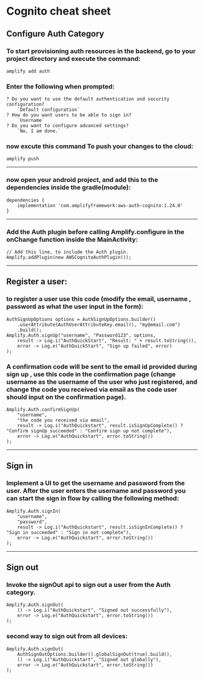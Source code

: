 # Cognito cheat sheet

## Configure Auth Category

### To start provisioning auth resources in the backend, go to your project directory and execute the command:

```
amplify add auth
```

### Enter the following when prompted:

```
? Do you want to use the default authentication and security configuration?
    `Default configuration`
? How do you want users to be able to sign in?
    `Username`
? Do you want to configure advanced settings?
    `No, I am done.`
```

### now excute this command To push your changes to the cloud:

```
amplify push
```

___

### now open your android project, and add this to the dependencies inside the gradle(module):

```
dependencies {
    implementation 'com.amplifyframework:aws-auth-cognito:1.24.0'
}
```

___

### Add the Auth plugin before calling Amplify.configure in the onChange function inside the MainActivity:

```
// Add this line, to include the Auth plugin.
Amplify.addPlugin(new AWSCognitoAuthPlugin());
```

___

## Register a user:

### to register a user use this code (modify the email, username , password  as what the user input in the form):

```
AuthSignUpOptions options = AuthSignUpOptions.builder()
    .userAttribute(AuthUserAttributeKey.email(), "my@email.com")
    .build();
Amplify.Auth.signUp("username", "Password123", options,
    result -> Log.i("AuthQuickStart", "Result: " + result.toString()),
    error -> Log.e("AuthQuickStart", "Sign up failed", error)
);
```

### A confirmation code will be sent to the email id provided during sign up , use this code in the confirmation page (change username as the username of the user who just registered, and change the code you received via email as the code user should input on the confirmation page).

```
Amplify.Auth.confirmSignUp(
    "username",
    "the code you received via email",
    result -> Log.i("AuthQuickstart", result.isSignUpComplete() ? "Confirm signUp succeeded" : "Confirm sign up not complete"),
    error -> Log.e("AuthQuickstart", error.toString())
);
```

___


## Sign in

### Implement a UI to get the username and password from the user. After the user enters the username and password you can start the sign in flow by calling the following method:

```
Amplify.Auth.signIn(
    "username",
    "password",
    result -> Log.i("AuthQuickstart", result.isSignInComplete() ? "Sign in succeeded" : "Sign in not complete"),
    error -> Log.e("AuthQuickstart", error.toString())
);
```

___

## Sign out

### Invoke the signOut api to sign out a user from the Auth category.

```
Amplify.Auth.signOut(
    () -> Log.i("AuthQuickstart", "Signed out successfully"),
    error -> Log.e("AuthQuickstart", error.toString())
);
```

### second way to sign out from all devices:

```
Amplify.Auth.signOut(
    AuthSignOutOptions.builder().globalSignOut(true).build(),
    () -> Log.i("AuthQuickstart", "Signed out globally"),
    error -> Log.e("AuthQuickstart", error.toString())
);
```
